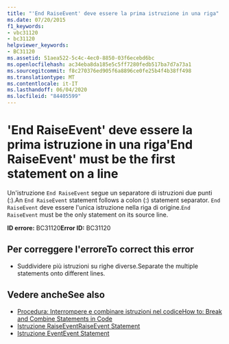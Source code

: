 ```yaml
---
title: "'End RaiseEvent' deve essere la prima istruzione in una riga"
ms.date: 07/20/2015
f1_keywords:
- vbc31120
- bc31120
helpviewer_keywords:
- BC31120
ms.assetid: 51aea522-5c4c-4ec0-8850-03f6ecebd6bc
ms.openlocfilehash: ac34eba8da185e5c5ff7280fedb517ba7d7a73a1
ms.sourcegitcommit: f8c270376ed905f6a8896ce0fe25b4f4b38ff498
ms.translationtype: MT
ms.contentlocale: it-IT
ms.lasthandoff: 06/04/2020
ms.locfileid: "84405599"
---
```

# <a name="end-raiseevent-must-be-the-first-statement-on-a-line"></a><span data-ttu-id="64635-102">'End RaiseEvent' deve essere la prima istruzione in una riga</span><span class="sxs-lookup"><span data-stu-id="64635-102">'End RaiseEvent' must be the first statement on a line</span></span>
<span data-ttu-id="64635-103">Un'istruzione `End RaiseEvent` segue un separatore di istruzioni due punti (:).</span><span class="sxs-lookup"><span data-stu-id="64635-103">An `End RaiseEvent` statement follows a colon (:) statement separator.</span></span> <span data-ttu-id="64635-104">`End RaiseEvent` deve essere l'unica istruzione nella riga di origine.</span><span class="sxs-lookup"><span data-stu-id="64635-104">`End RaiseEvent` must be the only statement on its source line.</span></span>  
  
 <span data-ttu-id="64635-105">**ID errore:** BC31120</span><span class="sxs-lookup"><span data-stu-id="64635-105">**Error ID:** BC31120</span></span>  
  
## <a name="to-correct-this-error"></a><span data-ttu-id="64635-106">Per correggere l'errore</span><span class="sxs-lookup"><span data-stu-id="64635-106">To correct this error</span></span>  
  
- <span data-ttu-id="64635-107">Suddividere più istruzioni su righe diverse.</span><span class="sxs-lookup"><span data-stu-id="64635-107">Separate the multiple statements onto different lines.</span></span>  
  
## <a name="see-also"></a><span data-ttu-id="64635-108">Vedere anche</span><span class="sxs-lookup"><span data-stu-id="64635-108">See also</span></span>

- [<span data-ttu-id="64635-109">Procedura: Interrompere e combinare istruzioni nel codice</span><span class="sxs-lookup"><span data-stu-id="64635-109">How to: Break and Combine Statements in Code</span></span>](../programming-guide/program-structure/how-to-break-and-combine-statements-in-code.md)
- [<span data-ttu-id="64635-110">Istruzione RaiseEvent</span><span class="sxs-lookup"><span data-stu-id="64635-110">RaiseEvent Statement</span></span>](../language-reference/statements/raiseevent-statement.md)
- [<span data-ttu-id="64635-111">Istruzione Event</span><span class="sxs-lookup"><span data-stu-id="64635-111">Event Statement</span></span>](../language-reference/statements/event-statement.md)
